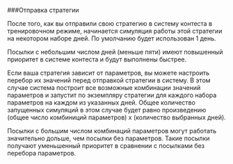 ###Отправка стратегии

После того, как вы отправили свою стратегию в систему контеста в тренировочном режиме, начинается симуляция работы этой стратегии на некотором наборе дней. По умолчанию будет использован 1 день.

Посылки с небольшим числом дней (меньше пяти) имеют повышенный приоритет в системе контеста и будут выполнены быстрее.

Если ваша стратегия зависит от параметров, вы можете настроить перебор их значений перед отправкой стратегии в систему.  В этом случае система построит все возможные комбинации значений параметров и запустит по экземпляру стратегии для каждого набора параметров на каждом из указанных дней. Общее количество запущенных симуляций в этом случае будет равно произведению (общее число комбиниций параметров) x (количество выбранных дней).

Посылки с большим числом комбинаций параметров могут работать значительно дольше, чем посылки без параметров. Такие посылки получают уменьшенный приоритет в сравнении с посылками без перебора параметров.